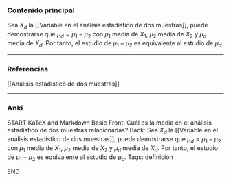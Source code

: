 ### Contenido principal

Sea $X_d$ la [[Variable en el análisis estadístico de dos muestras]], puede demostrarse que $\mu_d = \mu_1 - \mu_2$ con $\mu_1$ media de $X_1$, $\mu_2$ media de $X_2$ y $\mu_d$ media de $X_d$. Por tanto, el estudio de $\mu_1 - \mu_2$ es equivalente al estudio de $\mu_d$.

--- 
### Referencias

[[Análisis estadístico de dos muestras]]

---
### Anki

START
KaTeX and Markdown Basic
Front: Cuál es la media en el análisis estadístico de dos muestras relacionadas?
Back: Sea $X_d$ la [[Variable en el análisis estadístico de dos muestras]], puede demostrarse que $\mu_d = \mu_1 - \mu_2$ con $\mu_1$ media de $X_1$, $\mu_2$ media de $X_2$ y $\mu_d$ media de $X_d$. Por tanto, el estudio de $\mu_1 - \mu_2$ es equivalente al estudio de $\mu_d$.
Tags: definición
<!--ID: 1704107314793-->
END